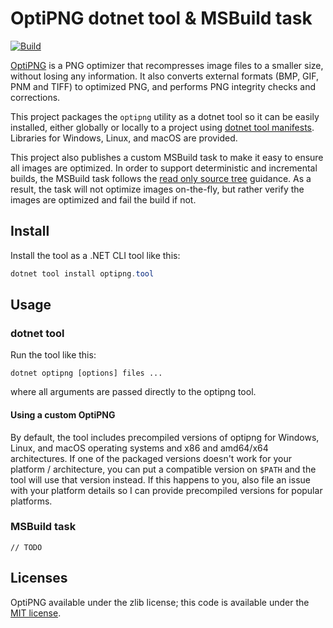 # OptiPNG dotnet tool & MSBuild task

[![Build](https://img.shields.io/github/actions/workflow/status/MattKotsenas/optipng-dotnet-tool/ci.yml?branch=main)](https://github.com/MattKotsenas/optipng-dotnet-tool/actions)

[OptiPNG] is a PNG optimizer that recompresses image files to a smaller size, without losing any information. It also
converts external formats (BMP, GIF, PNM and TIFF) to optimized PNG, and performs PNG integrity checks and corrections.

This project packages the `optipng` utility as a dotnet tool so it can be easily installed, either globally or locally
to a project using [dotnet tool manifests][dotnet-tool-manifest]. Libraries for Windows, Linux, and macOS are provided.

This project also publishes a custom MSBuild task to make it easy to ensure all images are optimized. In order to support
deterministic and incremental builds, the MSBuild task follows the [read only source tree][google-read-only-source]
guidance. As a result, the task will not optimize images on-the-fly, but rather verify the images are optimized and
fail the build if not.

## Install

Install the tool as a .NET CLI tool like this:

```powershell
dotnet tool install optipng.tool
```

## Usage

### dotnet tool

Run the tool like this:

`dotnet optipng [options] files ...`

where all arguments are passed directly to the optipng tool.

#### Using a custom OptiPNG

By default, the tool includes precompiled versions of optipng for Windows, Linux, and macOS operating systems and x86
and amd64/x64 architectures. If one of the packaged versions doesn't work for your platform / architecture, you can
put a compatible version on `$PATH` and the tool will use that version instead. If this happens to you, also file an
issue with your platform details so I can provide precompiled versions for popular platforms.

### MSBuild task

`// TODO`

## Licenses

OptiPNG available under the zlib license; this code is available under the [MIT license][license].

[optipng]: https://optipng.sourceforge.net/
[dotnet-tool-manifest]: https://learn.microsoft.com/en-us/dotnet/core/tools/local-tools-how-to-use
[google-read-only-source]: https://android.googlesource.com/platform/build/soong/+/master/docs/best_practices.md#read-only-source-tree
[license]: ./LICENSE

